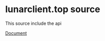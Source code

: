 # lunarclient.top source

This source include the api

[Document](https://www.lunarclient.top/help)
